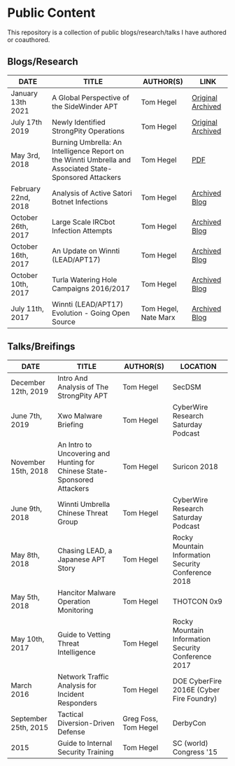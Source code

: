 # Public Content

This repository is a collection of public blogs/research/talks I have authored or coauthored. 

## Blogs/Research

| DATE  | TITLE  |  AUTHOR(S)  | LINK |
|---|---|---|---|
| January 13th 2021 | A Global Perspective of the SideWinder APT | Tom Hegel | [Original](https://cdn-cybersecurity.att.com/docs/global-perspective-of-the-sidewinder-apt.pdf) [Archived](https://web.archive.org/web/20210113204848/https://cdn-cybersecurity.att.com/docs/global-perspective-of-the-sidewinder-apt.pdf) |
| July 17th 2019 | Newly Identified StrongPity Operations | Tom Hegel | [Original](https://cybersecurity.att.com/blogs/labs-research/newly-identified-strongpity-operations/) [Archived](https://web.archive.org/web/20191224073331/https://cybersecurity.att.com/blogs/labs-research/newly-identified-strongpity-operations/) |
| May 3rd, 2018 | Burning Umbrella: An Intelligence Report on the Winnti Umbrella and Associated State-Sponsored Attackers | Tom Hegel | [PDF](https://github.com/malwarekiwi/Public-Content/raw/master/20180503_Burning_Umbrella.pdf) | 
| February 22nd, 2018 | Analysis of Active Satori Botnet Infections | Tom Hegel | [Archived Blog](https://web.archive.org/web/20190311224041/https://401trg.com/analysis-of-active-satori-botnet-infections/) |
| October 26th, 2017| Large Scale IRCbot Infection Attempts | Tom Hegel | [Archived Blog](https://401trg.com/large_scale_ircbot_infection_attempts/) |
|  October 16th, 2017  |  An Update on Winnti (LEAD/APT17) | Tom Hegel  | [Archived Blog](https://web.archive.org/web/20200313101026/https://401trg.com/an-update-on-winnti/) |
|  October 10th, 2017 | Turla Watering Hole Campaigns 2016/2017  |  Tom Hegel | [Archived Blog](https://web.archive.org/web/20200504204517/https://401trg.com/turla-watering-hole-campaigns-2016-2017/) |
|  July 11th, 2017 | Winnti (LEAD/APT17) Evolution - Going Open Source  |  Tom Hegel, Nate Marx | [Archived Blog](https://web.archive.org/web/20200401234313/https://401trg.com/winnti-evolution-going-open-source/) |



## Talks/Breifings

| DATE  | TITLE  |  AUTHOR(S)  |  LOCATION |
|---|---|---|---|
| December 12th, 2019 | Intro And Analysis of The StrongPity APT | Tom Hegel | SecDSM |
| June 7th, 2019 | Xwo Malware Briefing | Tom Hegel | CyberWire Research Saturday Podcast |
| November 15th, 2018 | An Intro to Uncovering and Hunting for Chinese State-Sponsored Attackers | Tom Hegel | Suricon 2018 |
| June 9th, 2018 | Winnti Umbrella Chinese Threat Group | Tom Hegel | CyberWire Research Saturday Podcast |
|  May 8th, 2018 | Chasing LEAD, a Japanese APT Story  | Tom Hegel | Rocky Mountain Information Security Conference 2018 |
|  May 5th, 2018 | Hancitor Malware Operation Monitoring  | Tom Hegel  | THOTCON 0x9  |
|  May 10th, 2017 |  Guide to Vetting Threat Intelligence |  Tom Hegel |  Rocky Mountain Information Security Conference 2017 |
| March 2016| Network Traffic Analysis for Incident Responders | Tom Hegel | DOE CyberFire 2016E (Cyber Fire Foundry) |
| September 25th, 2015 | Tactical Diversion-Driven Defense | Greg Foss, Tom Hegel | DerbyCon |
| 2015 | Guide to Internal Security Training | Tom Hegel | SC (world) Congress '15 |
